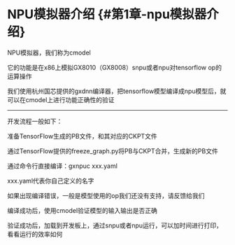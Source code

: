 # NPU模拟器介绍 {#第1章-npu模拟器介绍}

NPU模拟器，我们称为cmodel

它的功能是在x86上模拟GX8010（GX8008）snpu或者npu对tensorflow op的运算操作

我们使用杭州国芯提供的gxdnn编译器，把tensorflow模型编译成npu模型后，就可以在cmodel上进行功能正确性的验证

---

开发流程一般如下：

准备TensorFlow生成的PB文件，和其对应的CKPT文件

通过TensorFlow提供的freeze\_graph.py将PB与CKPT合并，生成新的PB文件

通过命令行直接编译：gxnpuc xxx.yaml

xxx.yaml代表你自己定义的名字

如果出现编译错误，一般是模型使用的op我们还没有支持，请反馈给我们

编译成功后，使用cmodel验证模型的输入输出是否正确

验证成功后，加载到开发板上，通过snpu或者npu运行，可以加时间进行打印，看看运行的效率如何

[    
](https://13421398942.gitbooks.io/gx8010_npu/content/di-2-zhang-npu-mo-ni-qi-shi-yong.html)

